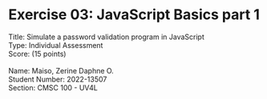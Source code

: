 # Exercise 03: JavaScript Basics part 1

Title: Simulate a password validation program in JavaScript <br>
Type: Individual Assessment <br>
Score: (15 points) <br>
<br>
Name: Maiso, Zerine Daphne O. <br>
Student Number: 2022-13507 <br>
Section: CMSC 100 - UV4L